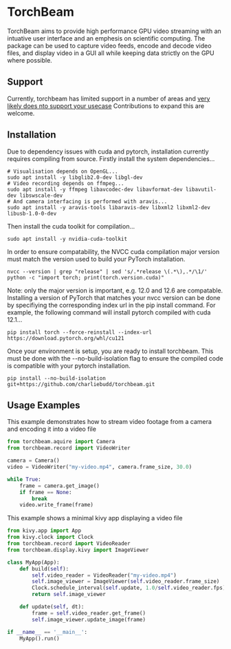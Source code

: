 # TorchBeam
TorchBeam aims to provide high performance GPU video streaming with an intuative user interface and an emphesis on scientific computing.
The package can be used to capture video feeds, encode and decode video files, and display video in a GUI all while keeping data strictly on the GPU where possible.

## Support
Currently, torchbeam has limited support in a number of areas and <ins>very likely does nto support your usecase</ins> Contributions to expand this are welcome.

## Installation
Due to dependency issues with cuda and pytorch, installation currently requires compiling from source.
Firstly install the system dependencies...
```
# Visualisation depends on OpenGL...
sudo apt install -y libglib2.0-dev libgl-dev
# Video recording depends on ffmpeg...
sudo apt install -y ffmpeg libavcodec-dev libavformat-dev libavutil-dev libswscale-dev
# And camera interfacing is performed with aravis...
sudo apt install -y aravis-tools libaravis-dev libxml2 libxml2-dev libusb-1.0-0-dev
```
Then install the cuda toolkit for compilation...
```
sudo apt install -y nvidia-cuda-toolkit
```
In order to ensure compatability, the NVCC cuda compilation major version must match the version used to build your PyTorch installation.
```
nvcc --version | grep "release" | sed 's/.*release \(.*\),.*/\1/'
python -c "import torch; print(torch.version.cuda)"
```
Note: only the major version is important, e.g. 12.0 and 12.6 are compatable.
Installing a version of PyTorch that matches your nvcc version can be done by specifiying the corresponding index url in the pip install command.
For example, the following command will install pytorch compiled with cuda 12.1...
```
pip install torch --force-reinstall --index-url https://download.pytorch.org/whl/cu121
```

Once your environment is setup, you are ready to install torchbeam. This must be done with the --no-build-isolation flag to ensure the compiled code is compatible with your pytorch installation.
```
pip install --no-build-isolation git+https://github.com/charliebudd/torchbeam.git
```


## Usage Examples
This example demonstrates how to stream video footage from a camera and encoding it into a video file
```Python
from torchbeam.aquire import Camera
from torchbeam.record import VideoWriter

camera = Camera()
video = VideoWriter("my-video.mp4", camera.frame_size, 30.0)

while True:
    frame = camera.get_image()
    if frame == None:
        break
    video.write_frame(frame)
```

This example shows a minimal kivy app displaying a video file
```Python
from kivy.app import App
from kivy.clock import Clock
from torchbeam.record import VideoReader
from torchbeam.display.kivy import ImageViewer

class MyApp(App):
    def build(self):
        self.video_reader = VideoReader("my-video.mp4")
        self.image_viewer = ImageViewer(self.video_reader.frame_size)
        Clock.schedule_interval(self.update, 1.0/self.video_reader.fps)
        return self.image_viewer

    def update(self, dt):
        frame = self.video_reader.get_frame()
        self.image_viewer.update_image(frame)

if __name__ == '__main__':
    MyApp().run()
```
